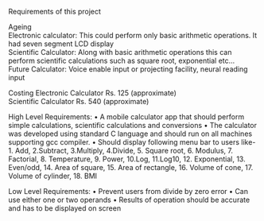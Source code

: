 Requirements of this project

Ageing	
Electronic calculator: This could perform only basic arithmetic operations. It had seven segment LCD display	
Scientific Calculator: Along with basic arithmetic operations this can perform scientific calculations such as square root, exponential etc…	
Future Calculator: Voice enable input or projecting facility, neural reading input

Costing
Electronic Calculator	Rs. 125 (approximate)	
Scientific Calculator Rs. 540 (approximate)
		
High Level Requirements:
•	A mobile calculator app that should perform simple calculations, scientific calculations and conversions
•	The calculator was developed using standard C language and should run on all machines supporting gcc compiler.
•	Should display following menu bar to users like-1. Add, 2.Subtract, 3.Multiply, 4.Divide, 5. Square root, 6. Modulus, 7. Factorial, 8. Temperature, 9. Power, 10.Log, 11.Log10, 12. Exponential, 13.
Even/odd, 14. Area of square, 15. Area of rectangle, 16. Volume of cone, 17. Volume of cylinder, 18. BMI

Low Level Requirements:
•	Prevent users from divide by zero error
•	Can use either one or two operands
•	Results of operation should be accurate and has to be displayed on screen

